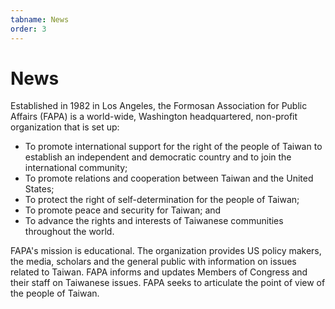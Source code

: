 ```yaml
---
tabname: News
order: 3
---
```


News
====

Established in 1982 in Los Angeles, the Formosan Association for Public Affairs (FAPA) is a world-wide, Washington headquartered, non-profit organization that is set up:

* To promote international support for the right of the people of Taiwan to establish an independent and democratic country and to join the international community;
* To promote relations and cooperation between Taiwan and the United States;
* To protect the right of self-determination for the people of Taiwan;
* To promote peace and security for Taiwan; and
* To advance the rights and interests of Taiwanese communities throughout the world.

FAPA's mission is educational. The organization provides US policy makers, the media, scholars and the general public with information on issues related to Taiwan. FAPA informs and updates Members of Congress and their staff on Taiwanese issues. FAPA seeks to articulate the point of view of the people of Taiwan.

